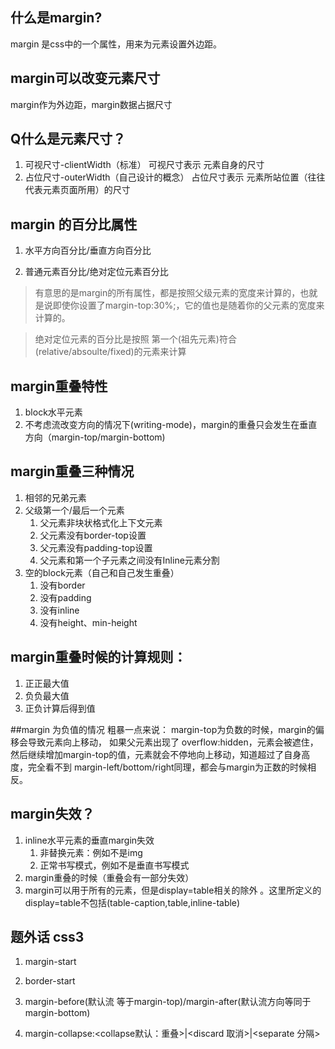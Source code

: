 ## 什么是margin?
margin 是css中的一个属性，用来为元素设置外边距。

## margin可以改变元素尺寸
margin作为外边距，margin数据占据尺寸

## Q什么是元素尺寸？
1. 可视尺寸-clientWidth（标准）
	可视尺寸表示 元素自身的尺寸
2. 占位尺寸-outerWidth（自己设计的概念）
	占位尺寸表示 元素所站位置（往往代表元素页面所用）的尺寸
	
## margin 的百分比属性
1. 水平方向百分比/垂直方向百分比

2. 普通元素百分比/绝对定位元素百分比

>有意思的是margin的所有属性，都是按照父级元素的宽度来计算的，也就是说即使你设置了margin-top:30%;，它的值也是随着你的父元素的宽度来计算的。

>绝对定位元素的百分比是按照 第一个(祖先元素)符合(relative/absoulte/fixed)的元素来计算

## margin重叠特性
1. block水平元素
2. 不考虑流改变方向的情况下(writing-mode)，margin的重叠只会发生在垂直方向（margin-top/margin-bottom)

## margin重叠三种情况
1. 相邻的兄弟元素
2. 父级第一个/最后一个元素
	1. 父元素非块状格式化上下文元素
	2. 父元素没有border-top设置
	3. 父元素没有padding-top设置
	4. 父元素和第一个子元素之间没有Inline元素分割
3. 空的block元素（自己和自己发生重叠）
	1. 没有border
    2. 没有padding
    3. 没有inline
    4. 没有height、min-height
    
## margin重叠时候的计算规则：
1. 正正最大值
2. 负负最大值
3. 正负计算后得到值

##margin 为负值的情况
粗暴一点来说：
margin-top为负数的时候，margin的偏移会导致元素向上移动，
如果父元素出现了 overflow:hidden，元素会被遮住，然后继续增加margin-top的值，元素就会不停地向上移动，知道超过了自身高度，完全看不到
margin-left/bottom/right同理，都会与margin为正数的时候相反。

## margin失效？
1. inline水平元素的垂直margin失效
    1. 非替换元素：例如不是img
    2. 正常书写模式，例如不是垂直书写模式
2. margin重叠的时候（重叠会有一部分失效）
3. margin可以用于所有的元素，但是display=table相关的除外 。这里所定义的display=table不包括(table-caption,table,inline-table)
    
    

## 题外话 css3 
1. margin-start
2. border-start

3. margin-before(默认流 等于margin-top)/margin-after(默认流方向等同于 margin-bottom)
4. margin-collapse:<collapse默认：重叠>|<discard 取消>|<separate 分隔>